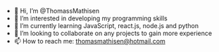 - 👋 Hi, I’m @ThomassMathisen
- 👀 I’m interested in developing my programming skills
- 🌱 I’m currently learning JavaScript, react.js, node.js and python
- 💞️ I’m looking to collaborate on any projects to gain more experience
- 📫 How to reach me: thomasmathisen@hotmail.com
